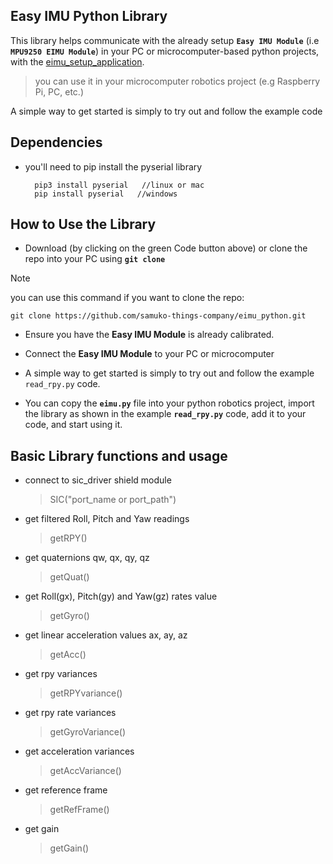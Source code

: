 
## Easy IMU Python Library
This library helps communicate with the already setup **`Easy IMU Module`** (i.e **`MPU9250 EIMU Module`**) in your PC or microcomputer-based python projects, with the [eimu_setup_application](https://github.com/samuko-things-company/eimu_setup_application).

> you can use it in your microcomputer robotics project (e.g Raspberry Pi, PC, etc.)

A simple way to get started is simply to try out and follow the example code


## Dependencies
- you'll need to pip install the pyserial library
  ```shell
    pip3 install pyserial   //linux or mac
    pip install pyserial   //windows
  ```

## How to Use the Library
- Download (by clicking on the green Code button above) or clone the repo into your PC using **`git clone`**
> [!NOTE]  
> you can use this command if you want to clone the repo:
> 
>  ```git clone https://github.com/samuko-things-company/eimu_python.git```

- Ensure you have the **Easy IMU Module** is already calibrated.

- Connect the **Easy IMU Module** to your PC or microcomputer

- A simple way to get started is simply to try out and follow the example `read_rpy.py` code.

- You can copy the **`eimu.py`** file into your python robotics project, import the library as shown in the example **`read_rpy.py`** code, add it to your code, and start using it.

## Basic Library functions and usage

- connect to sic_driver shield module
  > SIC("port_name or port_path")

- get filtered Roll, Pitch and Yaw readings
  > getRPY()

- get quaternions qw, qx, qy, qz
  > getQuat()

- get Roll(gx), Pitch(gy) and Yaw(gz) rates value
  > getGyro()

- get linear acceleration values ax, ay, az
  > getAcc()

- get rpy variances
  > getRPYvariance()

- get rpy rate variances
  > getGyroVariance()

- get acceleration variances
  > getAccVariance()

- get reference frame
  > getRefFrame()

- get gain
  > getGain()